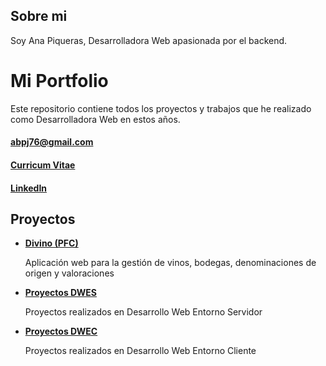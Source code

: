 ## Sobre mi
Soy Ana Piqueras, Desarrolladora Web apasionada por el backend.

# Mi Portfolio
Este repositorio contiene todos los proyectos y trabajos que he realizado como Desarrolladora Web en estos años.

#### abpj76@gmail.com
#### [Curricum Vitae](CV_ANA.pdf)
#### [LinkedIn](https://www.linkedin.com/in/ana-piqueras-3245b428b/)

## Proyectos
<ul>
  <li><strong><a href="https://github.com/anapi76/Divino.git">Divino (PFC)</a></strong></li>
   <p>Aplicación web para la gestión de vinos, bodegas, denominaciones de origen y valoraciones</p>
  <li><strong><a href="https://github.com/anapi76/DWES.git">Proyectos DWES</a></strong></li>
   <p>Proyectos realizados en Desarrollo Web Entorno Servidor</p>
  <li><strong><a href="https://github.com/anapi76/DWEC.git">Proyectos DWEC</a></strong></li>
   <p>Proyectos realizados en Desarrollo Web Entorno Cliente</p>
</ul>

